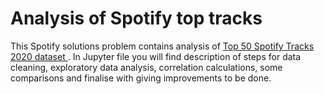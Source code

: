 # Analysis of Spotify top tracks
This Spotify solutions problem contains analysis of [Top 50 Spotify Tracks 2020 dataset   ](https://www.kaggle.com/hkapoor/spotify-top-songs-by-country-may-2020). 
In Jupyter file you will find description of steps for data cleaning, exploratory data analysis, 
correlation calculations, some comparisons and finalise with giving improvements to be done. 
